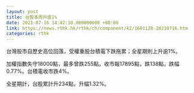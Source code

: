 ```yaml
---
layout: post
title: 台股本周升逾1%
date: 2021-07-16 14:42:10.000000000 +08:00
link: https://news.rthk.hk/rthk/ch/component/k2/1601128-20210716.htm
categories: rthk
---
```


台灣股市自歷史高位回落，受權重股台積電下跌拖累；全星期則上升逾1%。

加權指數失守18000點，最多曾跌255點，收市報17895點，跌138點，跌幅0.77%。台積電收市跌4%。

全星期計，台股累計升234點，升幅1.32%。
